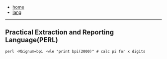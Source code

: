 - [home](/)
- [lang](/lang.md)
---
## Practical Extraction and Reporting Language(PERL)
```
perl -Mbignum=bpi -wle "print bpi(2000)" # calc pi for x digits
```
